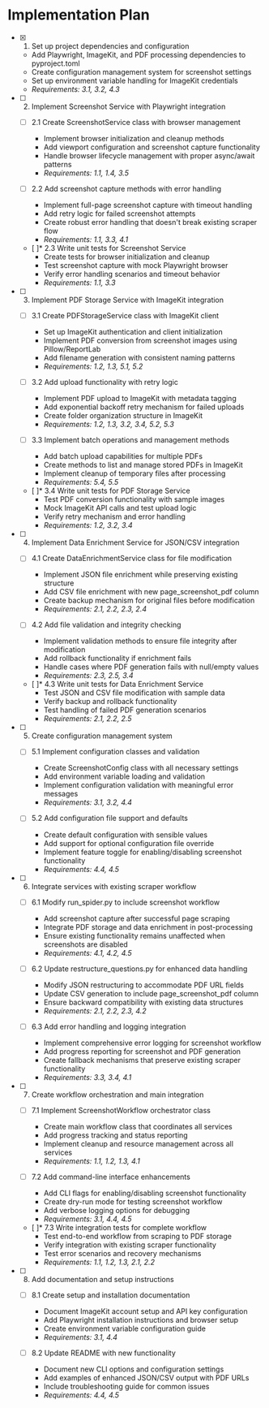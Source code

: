# Implementation Plan

- [x] 1. Set up project dependencies and configuration




  - Add Playwright, ImageKit, and PDF processing dependencies to pyproject.toml
  - Create configuration management system for screenshot settings
  - Set up environment variable handling for ImageKit credentials
  - _Requirements: 3.1, 3.2, 4.3_

- [ ] 2. Implement Screenshot Service with Playwright integration
  - [ ] 2.1 Create ScreenshotService class with browser management
    - Implement browser initialization and cleanup methods
    - Add viewport configuration and screenshot capture functionality
    - Handle browser lifecycle management with proper async/await patterns
    - _Requirements: 1.1, 1.4, 3.5_

  - [ ] 2.2 Add screenshot capture methods with error handling
    - Implement full-page screenshot capture with timeout handling
    - Add retry logic for failed screenshot attempts
    - Create robust error handling that doesn't break existing scraper flow
    - _Requirements: 1.1, 3.3, 4.1_

  - [ ]* 2.3 Write unit tests for Screenshot Service
    - Create tests for browser initialization and cleanup
    - Test screenshot capture with mock Playwright browser
    - Verify error handling scenarios and timeout behavior
    - _Requirements: 1.1, 3.3_

- [ ] 3. Implement PDF Storage Service with ImageKit integration
  - [ ] 3.1 Create PDFStorageService class with ImageKit client
    - Set up ImageKit authentication and client initialization
    - Implement PDF conversion from screenshot images using Pillow/ReportLab
    - Add filename generation with consistent naming patterns
    - _Requirements: 1.2, 1.3, 5.1, 5.2_

  - [ ] 3.2 Add upload functionality with retry logic
    - Implement PDF upload to ImageKit with metadata tagging
    - Add exponential backoff retry mechanism for failed uploads
    - Create folder organization structure in ImageKit
    - _Requirements: 1.2, 1.3, 3.2, 3.4, 5.2, 5.3_

  - [ ] 3.3 Implement batch operations and management methods
    - Add batch upload capabilities for multiple PDFs
    - Create methods to list and manage stored PDFs in ImageKit
    - Implement cleanup of temporary files after processing
    - _Requirements: 5.4, 5.5_

  - [ ]* 3.4 Write unit tests for PDF Storage Service
    - Test PDF conversion functionality with sample images
    - Mock ImageKit API calls and test upload logic
    - Verify retry mechanism and error handling
    - _Requirements: 1.2, 3.2, 3.4_

- [ ] 4. Implement Data Enrichment Service for JSON/CSV integration
  - [ ] 4.1 Create DataEnrichmentService class for file modification
    - Implement JSON file enrichment while preserving existing structure
    - Add CSV file enrichment with new page_screenshot_pdf column
    - Create backup mechanism for original files before modification
    - _Requirements: 2.1, 2.2, 2.3, 2.4_

  - [ ] 4.2 Add file validation and integrity checking
    - Implement validation methods to ensure file integrity after modification
    - Add rollback functionality if enrichment fails
    - Handle cases where PDF generation fails with null/empty values
    - _Requirements: 2.3, 2.5, 3.4_

  - [ ]* 4.3 Write unit tests for Data Enrichment Service
    - Test JSON and CSV file modification with sample data
    - Verify backup and rollback functionality
    - Test handling of failed PDF generation scenarios
    - _Requirements: 2.1, 2.2, 2.5_

- [ ] 5. Create configuration management system
  - [ ] 5.1 Implement configuration classes and validation
    - Create ScreenshotConfig class with all necessary settings
    - Add environment variable loading and validation
    - Implement configuration validation with meaningful error messages
    - _Requirements: 3.1, 3.2, 4.4_

  - [ ] 5.2 Add configuration file support and defaults
    - Create default configuration with sensible values
    - Add support for optional configuration file override
    - Implement feature toggle for enabling/disabling screenshot functionality
    - _Requirements: 4.4, 4.5_

- [ ] 6. Integrate services with existing scraper workflow
  - [ ] 6.1 Modify run_spider.py to include screenshot workflow
    - Add screenshot capture after successful page scraping
    - Integrate PDF storage and data enrichment in post-processing
    - Ensure existing functionality remains unaffected when screenshots are disabled
    - _Requirements: 4.1, 4.2, 4.5_

  - [ ] 6.2 Update restructure_questions.py for enhanced data handling
    - Modify JSON restructuring to accommodate PDF URL fields
    - Update CSV generation to include page_screenshot_pdf column
    - Ensure backward compatibility with existing data structures
    - _Requirements: 2.1, 2.2, 2.3, 4.2_

  - [ ] 6.3 Add error handling and logging integration
    - Implement comprehensive error logging for screenshot workflow
    - Add progress reporting for screenshot and PDF generation
    - Create fallback mechanisms that preserve existing scraper functionality
    - _Requirements: 3.3, 3.4, 4.1_

- [ ] 7. Create workflow orchestration and main integration
  - [ ] 7.1 Implement ScreenshotWorkflow orchestrator class
    - Create main workflow class that coordinates all services
    - Add progress tracking and status reporting
    - Implement cleanup and resource management across all services
    - _Requirements: 1.1, 1.2, 1.3, 4.1_

  - [ ] 7.2 Add command-line interface enhancements
    - Add CLI flags for enabling/disabling screenshot functionality
    - Create dry-run mode for testing screenshot workflow
    - Add verbose logging options for debugging
    - _Requirements: 3.1, 4.4, 4.5_

  - [ ]* 7.3 Write integration tests for complete workflow
    - Test end-to-end workflow from scraping to PDF storage
    - Verify integration with existing scraper functionality
    - Test error scenarios and recovery mechanisms
    - _Requirements: 1.1, 1.2, 1.3, 2.1, 2.2_

- [ ] 8. Add documentation and setup instructions
  - [ ] 8.1 Create setup and installation documentation
    - Document ImageKit account setup and API key configuration
    - Add Playwright installation instructions and browser setup
    - Create environment variable configuration guide
    - _Requirements: 3.1, 4.4_

  - [ ] 8.2 Update README with new functionality
    - Document new CLI options and configuration settings
    - Add examples of enhanced JSON/CSV output with PDF URLs
    - Include troubleshooting guide for common issues
    - _Requirements: 4.4, 4.5_